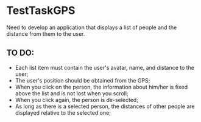 # TestTaskGPS
Need to develop an application that displays a list of people and the distance from them to the user.

## TO DO:

- Each list item must contain the user's avatar, name, and distance to the user;
- The user's position should be obtained from the GPS;
- When you click on the person, the information about him/her is fixed above the list and is not lost when you scroll;
- When you click again, the person is de-selected;
- As long as there is a selected person, the distances of other people are displayed relative to the selected one;
